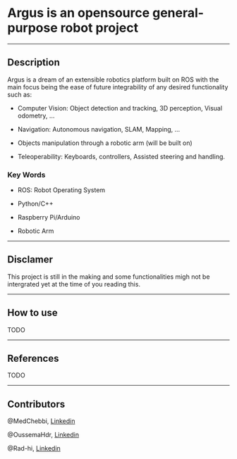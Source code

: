 # Argus is an opensource general-purpose robot project

---

## Description

Argus is a dream of an extensible robotics platform built on ROS with the main focus being the ease of future integrability of any desired functionality such as:

- Computer Vision: Object detection and tracking, 3D perception, Visual odometry, ...

- Navigation: Autonomous navigation, SLAM, Mapping, ...

- Objects manipulation through a robotic arm (will be built on)

- Teleoperability: Keyboards, controllers, Assisted steering and handling.

### Key Words

- ROS: Robot Operating System

- Python/C++

- Raspberry Pi/Arduino

- Robotic Arm 

---

## Disclamer

This project is still in the making and some functionalities migh not be intergrated yet at the time of you reading this.


---

## How to use

TODO

---

## References


TODO

---

## Contributors

@MedChebbi, [Linkedin](https://www.linkedin.com/in/medchebbi/)

@OussemaHdr, [Linkedin](https://www.linkedin.com/in/oussemahedri/)

@Rad-hi, [Linkedin](https://www.linkedin.com/in/radhi-sghaier/)
